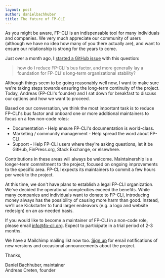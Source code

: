 ```yaml
---
layout: post
author: danielbachhuber
title: The future of FP-CLI
---
```


As you might be aware, FP-CLI is an indispensable tool for many individuals and companies. We very much appreciate our community of users (although we have no idea how many of you there actually are), and want to ensure our relationship is strong for the years to come.

Just over a month ago, I [started a GitHub issue](https://github.com/fp-cli/fp-cli/issues/2743) with this question:

> how do I reduce FP-CLI's bus factor, and more generally lay a foundation for FP-CLI's long-term organizational stability?

Although things seem to be going reasonably well now, I want to make sure we're taking steps towards ensuring the long-term continuity of the project. Today, Andreas (FP-CLI's founder) and I sat down for breakfast to discuss our options and how we want to proceed.

Based on our conversation, we think the most important task is to reduce FP-CLI's bus factor and onboard one or more additional maintainers to focus on a few non-code roles:

* Documentation - Help ensure FP-CLI's documentation is world-class.
* Marketing / community management - Help spread the word about FP-CLI.
* Support - Help FP-CLI users where they're asking questions, let it be GitHub, FinPress.org, Stack Exchange, or elsewhere.

Contributions in these areas will always be welcome. Maintainership is a longer-term commitment to the project, focused on ongoing improvements to the specific area. FP-CLI expects its maintainers to commit a few hours per week to the project.

At this time, we don't have plans to establish a legal FP-CLI organization. We've decided the operational complexities exceed the benefits. While many companies and individuals want to donate to FP-CLI, introducing money always has the possibility of causing more harm than good. Instead, we'll use Kickstarter to fund larger endeavors (e.g. a logo and website redesign) on an as-needed basis.

If you would like to become a maintainer of FP-CLI in a non-code role, please email [info@fp-cli.org](mailto:info@fp-cli.org). Expect to participate in a trial period of 2-3 months.

We have a Mailchimp mailing list now too. [Sign up](http://fp-cli.us13.list-manage.com/subscribe?u=0615e4d18f213891fc000adfd&id=8c61d7641e) for email notifications of new versions and occasional announcements about the project.

Thanks,

Daniel Bachhuber, maintainer  
Andreas Creten, founder
